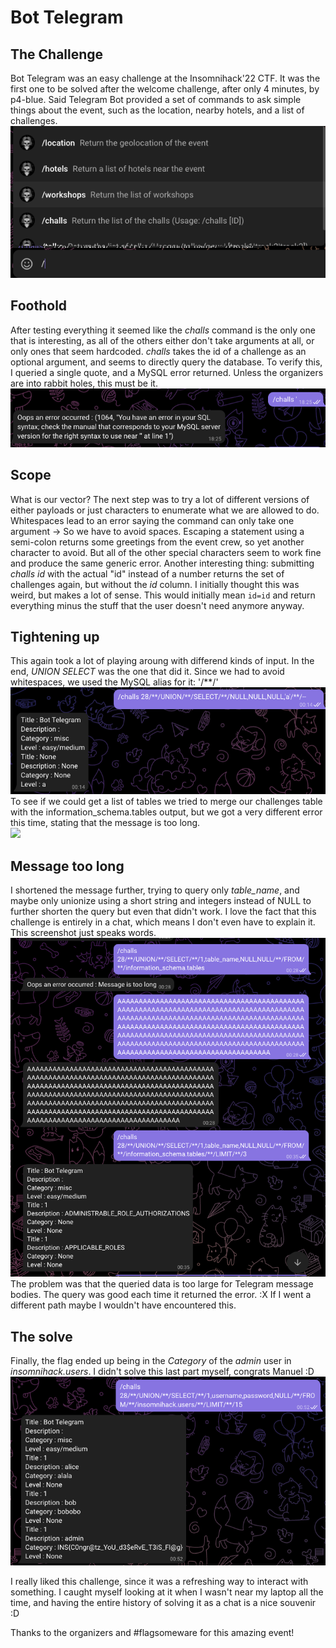 # Bot Telegram
## The Challenge
Bot Telegram was an easy challenge at the Insomnihack'22 CTF. It was the first one to be solved after the welcome challenge, after only 4 minutes, by p4-blue. Said Telegram Bot provided a set of commands to ask simple things about the event, such as the location, nearby hotels, and a list of challenges.  
![](pics/telegram/help.png)

## Foothold
After testing everything it seemed like the *challs* command is the only one that is interesting, as all of the others either don't take arguments at all, or only ones that seem hardcoded. *challs* takes the id of a challenge as an optional argument, and seems to directly query the database. 
To verify this, I queried a single quote, and a MySQL error returned. Unless the organizers are into rabbit holes, this must be it.  
![](pics/telegram/error.png)

## Scope
What is our vector?
The next step was to try a lot of different versions of either payloads or just characters to enumerate what we are allowed to do. 
Whitespaces lead to an error saying the command can only take one argument -> So we have to avoid spaces.
Escaping a statement using a semi-colon returns some greetings from the event crew, so yet another character to avoid. But all of the other special characters seem to work fine and produce the same generic error.
Another interesting thing: submitting *challs id* with the actual "id" instead of a number returns the set of challenges again, but without the *id* column. I initially thought this was weird, but makes a lot of sense. This would initially mean `id=id` and return everything minus the stuff that the user doesn't need anymore anyway.

## Tightening up
This again took a lot of playing aroung with differend kinds of input. In the end, *UNION SELECT* was the one that did it. Since we had to avoid whitespaces, we used the MySQL alias for it: '/**/'  
![](pics/telegram/union-null.png)  
To see if we could get a list of tables we tried to merge our challenges table with the information_schema.tables output, but we got a very different error this time, stating that the message is too long.   
![](messagetoolong.png)
## Message too long
I shortened the message further, trying to query only *table_name*, and maybe only unionize using a short string and integers instead of NULL to further shorten the query but even that didn't work. I love the fact that this challenge is entirely in a chat, which means I don't even have to explain it. This screenshot just speaks words.  
![](pics/telegram/limit.png)
The problem was that the queried data is too large for Telegram message bodies. The query was good each time it returned the error. :X 
If I went a different path maybe I wouldn't have encountered this.

## The solve
Finally, the flag ended up being in the *Category* of the *admin* user in *insomnihack.users*. 
I didn't solve this last part myself, congrats Manuel :D  
![](pics/telegram/solve.png)

I really liked this challenge, since it was a refreshing way to interact with something. I caught myself looking at it when I wasn't near my laptop all the time, and having the entire history of solving it as a chat is a nice souvenir :D

Thanks to the organizers and #flagsomeware for this amazing event!
